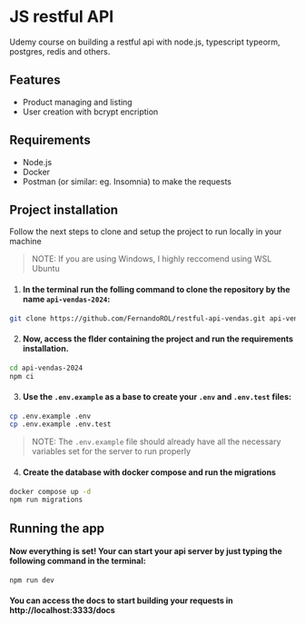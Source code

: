 # JS restful API

Udemy course on building a restful api with node.js, typescript typeorm, postgres, redis and others.

## Features

- Product managing and listing 
- User creation with bcrypt encription

## Requirements

- Node.js
- Docker 
- Postman (or similar: eg. Insomnia) to make the requests

## Project installation

Follow the next steps to clone and setup the project to run locally in your machine

> NOTE: If you are using Windows, I highly reccomend using WSL Ubuntu 

1. #### In the terminal run the folling command to clone the repository by the name `api-vendas-2024`:

```bash
git clone https://github.com/FernandoROL/restful-api-vendas.git api-vendas-2024
```

2. #### Now, access the flder containing the project and run the requirements installation.

```bash
cd api-vendas-2024
npm ci
```

3. #### Use the `.env.example` as a base to create your `.env` and `.env.test` files:

```bash
cp .env.example .env 
cp .env.example .env.test
```

> NOTE: The `.env.example` file should already have all the necessary variables set for the server to run properly

4. #### Create the database with docker compose and run the migrations 

```bash
docker compose up -d
npm run migrations
```

## Running the app

#### Now everything is set! Your can start your api server by just typing the following command in the terminal: 

```bash
npm run dev
```

#### You can access the docs to start building your requests in http://localhost:3333/docs
